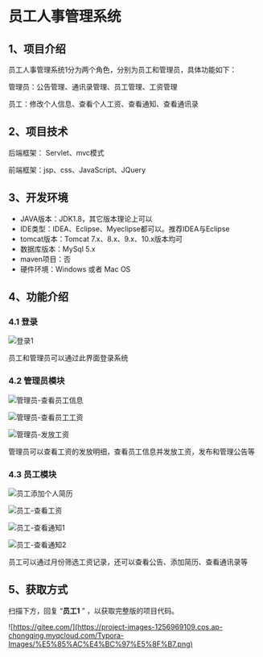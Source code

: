 # 员工人事管理系统

## 1、项目介绍

员工人事管理系统1分为两个角色，分别为员工和管理员，具体功能如下：

管理员：公告管理、通讯录管理、员工管理、工资管理

员工：修改个人信息、查看个人工资、查看通知、查看通讯录


## 2、项目技术

后端框架： Servlet、mvc模式

前端框架：jsp、css、JavaScript、JQuery

## 3、开发环境

- JAVA版本：JDK1.8，其它版本理论上可以
- IDE类型：IDEA、Eclipse、Myeclipse都可以。推荐IDEA与Eclipse
- tomcat版本：Tomcat 7.x、8.x、9.x、10.x版本均可
- 数据库版本：MySql 5.x
- maven项目：否
- 硬件环境：Windows 或者 Mac OS


## 4、功能介绍

### 4.1 登录

![登录1](https://project-images-1256969109.cos.ap-chongqing.myqcloud.com/Typora-Images/%E7%99%BB%E5%BD%951.jpg)

员工和管理员可以通过此界面登录系统

### 4.2 管理员模块

![管理员-查看员工信息](https://project-images-1256969109.cos.ap-chongqing.myqcloud.com/Typora-Images/%E7%AE%A1%E7%90%86%E5%91%98-%E6%9F%A5%E7%9C%8B%E5%91%98%E5%B7%A5%E4%BF%A1%E6%81%AF.jpg)

![管理员-查看员工工资](https://project-images-1256969109.cos.ap-chongqing.myqcloud.com/Typora-Images/%E7%AE%A1%E7%90%86%E5%91%98-%E6%9F%A5%E7%9C%8B%E5%91%98%E5%B7%A5%E5%B7%A5%E8%B5%84.jpg)

![管理员-发放工资](https://project-images-1256969109.cos.ap-chongqing.myqcloud.com/Typora-Images/%E7%AE%A1%E7%90%86%E5%91%98-%E5%8F%91%E6%94%BE%E5%B7%A5%E8%B5%84.jpg)

管理员可以查看工资的发放明细，查看员工信息并发放工资，发布和管理公告等

### 4.3 员工模块

![员工添加个人简历](https://project-images-1256969109.cos.ap-chongqing.myqcloud.com/Typora-Images/%E5%91%98%E5%B7%A5%E6%B7%BB%E5%8A%A0%E4%B8%AA%E4%BA%BA%E7%AE%80%E5%8E%86.jpg)

![员工-查看工资](https://project-images-1256969109.cos.ap-chongqing.myqcloud.com/Typora-Images/%E5%91%98%E5%B7%A5-%E6%9F%A5%E7%9C%8B%E5%B7%A5%E8%B5%84.jpg)

![员工-查看通知1](https://project-images-1256969109.cos.ap-chongqing.myqcloud.com/Typora-Images/%E5%91%98%E5%B7%A5-%E6%9F%A5%E7%9C%8B%E9%80%9A%E7%9F%A51.jpg)

![员工-查看通知2](https://project-images-1256969109.cos.ap-chongqing.myqcloud.com/Typora-Images/%E5%91%98%E5%B7%A5-%E6%9F%A5%E7%9C%8B%E9%80%9A%E7%9F%A52.jpg)

员工可以通过月份筛选工资记录，还可以查看公告、添加简历、查看通讯录等

## 5、获取方式

扫描下方，回复 “**员工1** ” ，以获取完整版的项目代码。

![https://gitee.com/](https://project-images-1256969109.cos.ap-chongqing.myqcloud.com/Typora-Images/%E5%85%AC%E4%BC%97%E5%8F%B7.png)


  

